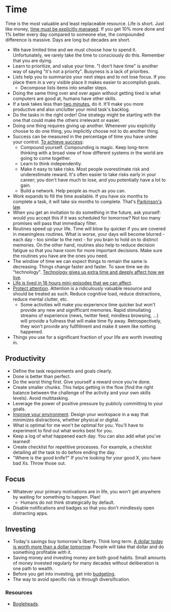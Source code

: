 # Time

Time is the most valuable and least replaceable resource. Life is short. Just like money, [time must be explicitly managed](https://youtu.be/oTugjssqOT0). If you get 10% more done and 1% better every day compared to someone else, the compounded difference is massive. Days are long but decades are short.

- We have limited time and we must choose how to spend it. Unfortunately, we rarely take the time to consciously do this. Remember that you are dying.
- Learn to prioritize, and value your time. "I don't have time" is another way of saying "it's not a priority". Busyness is a lack of priorities.
- Lists help you to summarize your next steps and to not lose focus. If you place them in a very visible place it makes easier to accomplish goals.
  - Decompose lists items into smaller steps.
- Doing the same thing over and over again without getting tired is what computers are good at, humans have other skills.
- If a task takes less than [two minutes](https://jamesclear.com/how-to-stop-procrastinating), do it. It'll make you more productive and also unclutter your mind task's backlog.
- Do the tasks in the right order! One strategy might be starting with the one that could make the others irrelevant or easier.
- Doing one thing requires giving up another. Whenever you explicitly choose to do one thing, you implicitly choose not to do another thing.
- Success can be measured in the percentage of time you have under your control. [To achieve success](https://blog.samaltman.com/how-to-be-successful):
  - Compound yourself. Compounding is magic. Keep long-term thinking with a broad view of how different systems in the world are going to come together.
  - Learn to think independently.
  - Make it easy to take risks. Most people overestimate risk and underestimate reward. It's often easier to take risks early in your career; you don't have much to lose, and you potentially have a lot to gain.
  - Build a network. Help people as much as you can.
- Work expands to fill the time available. If you have six months to complete a task, it will take six months to complete. That's [Parkinson's law](https://en.wikipedia.org/wiki/Parkinson%27s_law).
- When you get an invitation to do something in the future, ask yourself: would you accept this if it was scheduled for tomorrow? Not too many promises will pass that immediacy filter.
- Routines speed up your life. Time will blow by quicker if you are covered in meaningless routines. What is worse, your days will become blurred - each day - too similar to the next - for you brain to hold on to distinct memories. On the other hand, routines also help to reduce decision fatigue so that you have room for more important decisions. Make sure the routines you have are the ones you need.
- The window of time we can expect things to remain the same is decreasing. Things change faster and faster. To save time we do "technology". [Technology gives us extra time and deeply affect how we live](https://youtu.be/zHL9GP_B30E).
- [Life is lived in 16 hours mini-episodes that we can affect](https://youtu.be/-dYgnvrvQ3M).
- [Protect attention](https://youtu.be/VpHyLG-sc4g). Attention is a ridiculously valuable resource and should be treated as such. Reduce cognitive load, reduce distractions, reduce mental clutter, etc.
  - Some activities will make you experience time quicker but won't provide any new and signifficant memories. Rapid stimullating streams of experience (news, twitter feed, mindless browsing, ...) will provide a fullness that will make time fly away. Retrospectively, they won't provide any fullfillment and make it seem like nothing happened.
- Things you use for a significant fraction of your life are worth investing in.

## Productivity

- Define the task requirements and goals clearly.
- Done is better than perfect.
- Do the worst thing first. Give yourself a reward once you're done.
- Create smaller chunks. This helps getting in the flow (find the right balance between the challenge of the activity and your own skills levels). Avoid multitasking.
- Leverage the power of positive pressure by publicly committing to your goals.
- [Improve your environment](https://nesslabs.com/neuroscience-of-procrastination). Design your workspace in a way that minimizes distractions, whether physical or digital.
- What is optimal for me won't be optimal for you. You'll have to experiment to find out what works best for you.
- Keep a log of what happened each day. You can also add what you've learned!
- Create checklist for repetitive processes. For example, a checklist detailing all the task to do before ending the day.
- "Where is the good knife?" If you're looking for your good X, you have bad Xs. Throw those out.

## Focus

- Whatever your primary motivations are in life, you won't get anywhere by waiting for something to happen. Plan!
  - Humans do not think strategically by default.
- Disable notifications and badges so that you don't mindlessly open distracting apps.

## Investing

- Today's savings buy tomorrow's liberty. Think long term. [A dollar today is worth more than a dollar tomorrow](https://putanumonit.com/2017/02/10/get-rich-slowly/). People will take that dollar and do something profitable with it.
- Saving money and investing money are both good habits. Small amounts of money invested regularly for many decades without deliberation is one path to wealth.
- Before you get into investing, get into [budgeting](https://www.reddit.com/r/ynab/comments/8d4ab4/what_is_the_best_approach_for_budgeting_savings/).
- The way to avoid specific risk is through diversification.

### Resources

- [Bogleheads](https://www.bogleheads.org/wiki/Getting_started).
